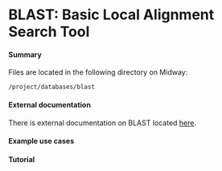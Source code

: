 # BLAST: Basic Local Alignment Search Tool

#### Summary

Files are located in the following directory on Midway:

`/project/databases/blast`

#### External documentation

There is external documentation on BLAST located [here](http://blast.ncbi.nlm.nih.gov/Blast.cgi?CMD=Web&PAGE_TYPE=BlastDocs).

#### Example use cases

#### Tutorial
